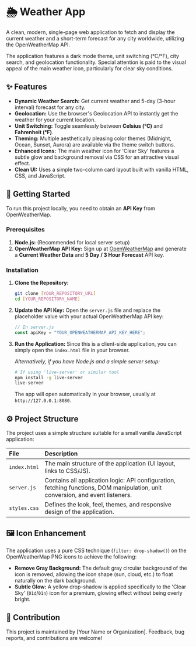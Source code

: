# 🌦  Weather App

A clean, modern, single-page web application to fetch and display the current weather and a short-term forecast for any city worldwide, utilizing the OpenWeatherMap API.

The application features a dark mode theme, unit switching (°C/°F), city search, and geolocation functionality. Special attention is paid to the visual appeal of the main weather icon, particularly for clear sky conditions.

## ✨ Features

* **Dynamic Weather Search:** Get current weather and 5-day (3-hour interval) forecast for any city.
* **Geolocation:** Use the browser's Geolocation API to instantly get the weather for your current location.
* **Unit Switching:** Toggle seamlessly between **Celsius (°C)** and **Fahrenheit (°F)**.
* **Theming:** Multiple aesthetically pleasing color themes (Midnight, Ocean, Sunset, Aurora) are available via the theme switch buttons.
* **Enhanced Icons:** The main weather icon for 'Clear Sky' features a subtle glow and background removal via CSS for an attractive visual effect.
* **Clean UI:** Uses a simple two-column card layout built with vanilla HTML, CSS, and JavaScript.

## 🚀 Getting Started

To run this project locally, you need to obtain an **API Key** from OpenWeatherMap.

### Prerequisites

1.  **Node.js:** (Recommended for local server setup)
2.  **OpenWeatherMap API Key:** Sign up at [OpenWeatherMap](https://openweathermap.org/api) and generate a **Current Weather Data** and **5 Day / 3 Hour Forecast** API key.

### Installation

1.  **Clone the Repository:**

    ```bash
    git clone [YOUR_REPOSITORY_URL]
    cd [YOUR_REPOSITORY_NAME]
    ```

2.  **Update the API Key:**
    Open the `server.js` file and replace the placeholder value with your actual OpenWeatherMap API key:

    ```javascript
    // In server.js
    const apiKey = "YOUR_OPENWEATHERMAP_API_KEY_HERE"; 
    ```

3.  **Run the Application:**
    Since this is a client-side application, you can simply open the `index.html` file in your browser.

    *Alternatively, if you have Node.js and a simple server setup:*

    ```bash
    # If using 'live-server' or similar tool
    npm install -g live-server
    live-server
    ```
    The app will open automatically in your browser, usually at `http://127.0.0.1:8080`.

## ⚙️ Project Structure

The project uses a simple structure suitable for a small vanilla JavaScript application:

| File | Description |
| :--- | :--- |
| `index.html` | The main structure of the application (UI layout, links to CSS/JS). |
| `server.js` | Contains all application logic: API configuration, fetching functions, DOM manipulation, unit conversion, and event listeners. |
| `styles.css` | Defines the look, feel, themes, and responsive design of the application. |

## 🖼️ Icon Enhancement

The application uses a pure CSS technique (`filter: drop-shadow()`) on the OpenWeatherMap PNG icons to achieve the following:

* **Remove Gray Background:** The default gray circular background of the icon is removed, allowing the icon shape (sun, cloud, etc.) to float naturally on the dark background.
* **Subtle Glow:** A yellow drop-shadow is applied specifically to the 'Clear Sky' (`01d`/`01n`) icon for a premium, glowing effect without being overly bright.

## 🤝 Contribution

This project is maintained by [Your Name or Organization]. Feedback, bug reports, and contributions are welcome!
